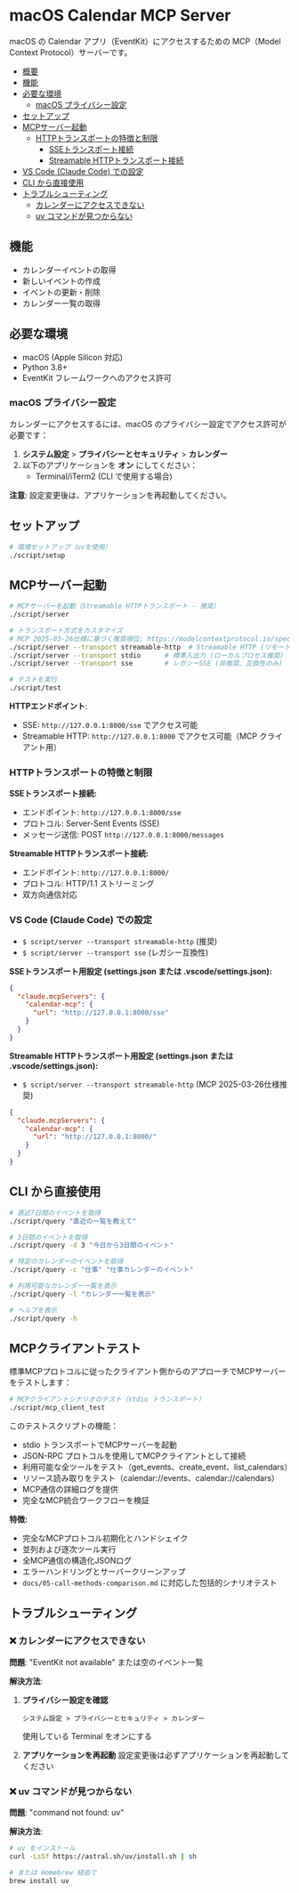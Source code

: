 # macOS Calendar MCP Server

macOS の Calendar アプリ（EventKit）にアクセスするための MCP（Model Context Protocol）サーバーです。

<!-- TOC -->
- [概要](#macos-calendar-mcp-server)
- [機能](#機能)
- [必要な環境](#必要な環境)
  - [macOS プライバシー設定](#macos-プライバシー設定)
- [セットアップ](#セットアップ)
- [MCPサーバー起動](#mcpサーバー起動)
  - [HTTPトランスポートの特徴と制限](#httpトランスポートの特徴と制限)
    - [SSEトランスポート接続](#sseトランスポート接続)
    - [Streamable HTTPトランスポート接続](#streamable-httptランスポート接続)
- [VS Code (Claude Code) での設定](#vs-code-claude-code-での設定)
- [CLI から直接使用](#cli-から直接使用)
- [トラブルシューティング](#トラブルシューティング)
  - [カレンダーにアクセスできない](#❌-カレンダーにアクセスできない)
  - [uv コマンドが見つからない](#❌-uv-コマンドが見つからない)
<!-- /TOC -->

## 機能

- カレンダーイベントの取得
- 新しいイベントの作成
- イベントの更新・削除
- カレンダー一覧の取得

## 必要な環境

- macOS (Apple Silicon 対応)
- Python 3.8+
- EventKit フレームワークへのアクセス許可

### macOS プライバシー設定

カレンダーにアクセスするには、macOS のプライバシー設定でアクセス許可が必要です：

1. **システム設定** > **プライバシーとセキュリティ** > **カレンダー**
2. 以下のアプリケーションを **オン** にしてください：
   - Terminal/iTerm2 (CLI で使用する場合)

**注意**: 設定変更後は、アプリケーションを再起動してください。

## セットアップ

```bash
# 環境セットアップ（uvを使用）
./script/setup
```

## MCPサーバー起動

```bash
# MCPサーバーを起動（Streamable HTTPトランスポート - 推奨）
./script/server

# トランスポート方式をカスタマイズ
# MCP 2025-03-26仕様に基づく推奨順位: https://modelcontextprotocol.io/specification/2025-03-26/basic/transports
./script/server --transport streamable-http  # Streamable HTTP (リモートサーバー推奨)
./script/server --transport stdio      # 標準入出力 (ローカルプロセス推奨)
./script/server --transport sse        # レガシーSSE (非推奨、互換性のみ)

# テストを実行
./script/test
```

**HTTPエンドポイント**:
- SSE: `http://127.0.0.1:8000/sse` でアクセス可能
- Streamable HTTP: `http://127.0.0.1:8000` でアクセス可能（MCP クライアント用）

### HTTPトランスポートの特徴と制限

**SSEトランスポート接続:**
- エンドポイント: `http://127.0.0.1:8000/sse`
- プロトコル: Server-Sent Events (SSE)
- メッセージ送信: POST `http://127.0.0.1:8000/messages`

**Streamable HTTPトランスポート接続:**
- エンドポイント: `http://127.0.0.1:8000/`
- プロトコル: HTTP/1.1 ストリーミング
- 双方向通信対応


### VS Code (Claude Code) での設定

- `$ script/server --transport streamable-http` (推奨)
- `$ script/server --transport sse` (レガシー互換性)

**SSEトランスポート用設定 (settings.json または .vscode/settings.json):**
```json
{
  "claude.mcpServers": {
    "calendar-mcp": {
      "url": "http://127.0.0.1:8000/sse"
    }
  }
}
```

**Streamable HTTPトランスポート用設定 (settings.json または .vscode/settings.json):**

- `$ script/server --transport streamable-http` (MCP 2025-03-26仕様推奨)

```json
{
  "claude.mcpServers": {
    "calendar-mcp": {
      "url": "http://127.0.0.1:8000/"
    }
  }
}
```

## CLI から直接使用

```bash
# 直近7日間のイベントを取得
./script/query "直近の一覧を教えて"

# 3日間のイベントを取得
./script/query -d 3 "今日から3日間のイベント"

# 特定のカレンダーのイベントを取得
./script/query -c "仕事" "仕事カレンダーのイベント"

# 利用可能なカレンダー一覧を表示
./script/query -l "カレンダー一覧を表示"

# ヘルプを表示
./script/query -h
```

## MCPクライアントテスト

標準MCPプロトコルに従ったクライアント側からのアプローチでMCPサーバーをテストします：

```bash
# MCPクライアントシナリオのテスト（stdio トランスポート）
./script/mcp_client_test
```

このテストスクリプトの機能：
- stdio トランスポートでMCPサーバーを起動
- JSON-RPC プロトコルを使用してMCPクライアントとして接続
- 利用可能な全ツールをテスト（get_events、create_event、list_calendars）
- リソース読み取りをテスト（calendar://events、calendar://calendars）
- MCP通信の詳細ログを提供
- 完全なMCP統合ワークフローを検証

**特徴:**
- 完全なMCPプロトコル初期化とハンドシェイク
- 並列および逐次ツール実行
- 全MCP通信の構造化JSONログ
- エラーハンドリングとサーバークリーンアップ
- `docs/05-call-methods-comparison.md` に対応した包括的シナリオテスト

## トラブルシューティング

### ❌ カレンダーにアクセスできない

**問題**: "EventKit not available" または空のイベント一覧

**解決方法**:
1. **プライバシー設定を確認**
   ```
   システム設定 > プライバシーとセキュリティ > カレンダー
   ```
   使用している Terminal をオンにする

2. **アプリケーションを再起動**
   設定変更後は必ずアプリケーションを再起動してください


### ❌ uv コマンドが見つからない

**問題**: "command not found: uv"

**解決方法**:
```bash
# uv をインストール
curl -LsSf https://astral.sh/uv/install.sh | sh

# または Homebrew 経由で
brew install uv
```

